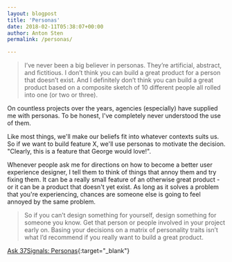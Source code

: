 ```yaml
---
layout: blogpost
title: 'Personas'
date: 2018-02-11T05:38:07+00:00
author: Anton Sten
permalink: /personas/

---
```


>I’ve never been a big believer in personas. They’re artificial, abstract, and fictitious. I don’t think you can build a great product for a person that doesn’t exist. And I definitely don’t think you can build a great product based on a composite sketch of 10 different people all rolled into one (or two or three).

On countless projects over the years, agencies (especially) have supplied me with personas. To be honest, I've completely never understood the use of them.

Like most things, we'll make our beliefs fit into whatever contexts suits us. So if we want to build feature X, we'll use personas to motivate the decision. "Clearly, this is a feature that George would love!".

Whenever people ask me for directions on how to become a better user experience designer, I tell them to think of things that annoy them and try fixing them. It can be a really small feature of an otherwise great product - or it can be a product that doesn't yet exist. As long as it solves a problem that you're experiencing, chances are someone else is going to feel annoyed by the same problem.

>So if you can’t design something for yourself, design something for someone you know. Get that person or people involved in your project early on. Basing your decisions on a matrix of personality traits isn’t what I’d recommend if you really want to build a great product.

[Ask 37Signals: Personas](https://signalvnoise.com/posts/690-ask-37signals-personas){:target="_blank"}
